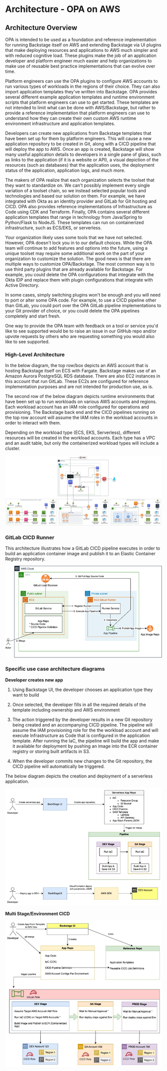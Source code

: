 # Architecture - OPA on AWS


## Architecture Overview

OPA is intended to be used as a foundation and reference implementation for running Backstage itself on AWS and extending Backstage via UI plugins that make deploying resources and applications to AWS much simpler and with reduced cognitive load. These plugins make the job of an application developer and platform engineer much easier and help organizations to make use of reusable best practice implementations that can evolve over time. 

Platform engineers can use the OPA plugins to configure AWS accounts to run various types of workloads in the regions of their choice. They can also import application templates they've written into Backstage. OPA provides several different example application templates and runtime environment scripts that platform engineers can use to get started. These templates are not intended to limit what can be done with AWS/Backstage, but rather to provide a reference implementation that platform engineers can use to understand how they can create their own custom AWS runtime environment infrastructure and application templates.

Developers can create new applications from Backstage templates that have been set up for them by platform engineers. This will cause a new application repository to be created in Git, along with a CICD pipeline that will deploy the app to AWS. Once an app is created, Backstage will show many useful application details to developers in a single pane of glass, such as links to the application (if it is a website or API), a visual depiction of the resources (such as databases) that the application uses, the deployment status of the application, application logs, and much more.

The makers of OPA realize that each organization selects the toolset that they want to standardize on. We can't possibly implement every single variation of a toolset chain, so we instead selected popular tools and technologies and based our solution on them. For example, we have integrated with Okta as an identity provider and GitLab for Git hosting and CICD. OPA also provides reference implementations of Infrastructure as Code using CDK and Terraform.  Finally, OPA contains several different application templates that range in technology from Java/Spring to Python/Flask to NodeJS. These templates can run on containerized infrastructure, such as ECS/EKS, or serverless. 

Your organization likely uses some tools that we have not selected. However, OPA doesn't lock you in to our default choices. While the OPA team will continue to add features and options into the future, using a unique toolset may require some additional work on the part of your organization to customize the solution. The good news is that there are multiple ways to customize OPA/Backstage. The most common way is to use third party plugins that are already available for Backstage. For example, you could delete the OPA configurations that integrate with the Okta IDP and replace them with plugin configurations that integrate with Active Directory.

In some cases, simply switching plugins won't be enough and you will need to port or alter some OPA code. For example, to use a CICD pipeline other than GitLab, you could port over the OPA GitLab pipeline implementations to your Git provider of choice, or you could delete the OPA pipelines completely and start fresh.

One way to provide the OPA team with feedback on a tool or service you'd like to see supported would be to raise an issue in our GitHub repo and/or upvote requests by others who are requesting something you would also like to see supported.

### High-Level Architecture

In the below diagram, the top row/box depicts an AWS account that is hosting Backstage itself on ECS with Fargate. Backstage makes use of an Amazon Aurora PostgreSQL RDS database. There are also EC2 instances in this account that run GitLab. These EC2s are configured for reference implementation purposes and are not intended for production use, as is.

The second row of the below diagram depicts runtime environments that have been set up to run workloads on various AWS accounts and regions. Each workload account has an IAM role configured for operations and provisioning. The Backstage back end and the CICD pipelines running on the top row account will assume the IAM roles in the workload accounts in order to interact with them.

Depending on the workload type (ECS, EKS, Serverless), different resources will be created in the workload accounts. Each type has a VPC and an audit table, but only the containerized workload types will include a cluster.

![OPA_on_AWS_white_bg.jpg](../docs/diagrams/images/OPA_on_AWS_white_bg.jpg)


### GitLab CICD Runner
This architecture illustrates how a GitLab CICD pipeline executes in order to build an application container image and publish it to an Elastic Container Registry repository.

![GitLabRunnerHighLevel.png](../docs/images/GitLabRunnerHighLevel.png)


### Specific use case architecture diagrams

**Developer creates new app**

1. Using Backstage UI, the developer chooses an application type they want to build

2. Once selected, the developer fills in all the required details of the template including ownership and AWS environment

3. The action triggered by the developer results in a new Git repository being created and an accompanying CICD pipeline. The pipeline will assume the IAM provisioning role for the the workload account and will execute Infrastructure as Code that is configured in the application template. After running the IaC, the pipeline will build the app and make it available for deployment by pushing an image into the ECR container registry or storing built artifacts in S3.

4. When the developer commits new changes to the Git repository, the CICD pipeline will automatically be triggered.

The below diagram depicts the creation and deployment of a serverless application.

![ServerlessCreateAndDeploy.jpg](../docs/images/ServerlessCreateAndDeploy.jpg)

**Multi Stage/Environment CICD**

![MultiStageCICD.jpg](../docs/images/MultiStageCICD.jpg)
